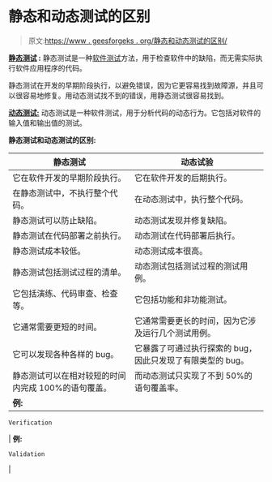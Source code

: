 # 静态和动态测试的区别

> 原文:[https://www . geesforgeks . org/静态和动态测试的区别/](https://www.geeksforgeeks.org/difference-between-static-and-dynamic-testing/)

**[静态测试](https://www.geeksforgeeks.org/software-testing-static-testing/) :**
静态测试是一种[软件测试](https://www.geeksforgeeks.org/software-testing-basics/)方法，用于检查软件中的缺陷，而无需实际执行软件应用程序的代码。

静态测试在开发的早期阶段执行，以避免错误，因为它更容易找到故障源，并且可以很容易地修复。用动态测试找不到的错误，用静态测试很容易找到。

**[动态测试:](https://www.geeksforgeeks.org/software-testing-dynamic-testing/)**
动态测试是一种软件测试，用于分析代码的动态行为。它包括对软件的输入值和输出值的测试。

**静态测试和动态测试的区别:**

| 静态测试 | 动态试验 |
| --- | --- |
| 它在软件开发的早期阶段执行。 | 它在软件开发的后期执行。 |
| 在静态测试中，不执行整个代码。 | 在动态测试中，执行整个代码。 |
| 静态测试可以防止缺陷。 | 动态测试发现并修复缺陷。 |
| 静态测试在代码部署之前执行。 | 动态测试在代码部署后执行。 |
| 静态测试成本较低。 | 动态测试成本很高。 |
| 静态测试包括测试过程的清单。 | 动态测试包括测试过程的测试用例。 |
| 它包括演练、代码审查、检查等。 | 它包括功能和非功能测试。 |
| 它通常需要更短的时间。 | 它通常需要更长的时间，因为它涉及运行几个测试用例。 |
| 它可以发现各种各样的 bug。 | 它暴露了可通过执行探索的 bug，因此只发现了有限类型的 bug。 |
| 静态测试可以在相对较短的时间内完成 100%的语句覆盖。 | 而动态测试只实现了不到 50%的语句覆盖率。 |
| **例:**

```
Verification
```

 | **例:**

```
Validation
```

 |